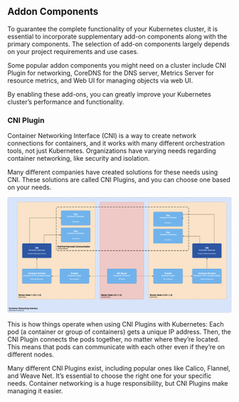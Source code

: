 ## Addon Components

To guarantee the complete functionality of your Kubernetes cluster, it is essential to incorporate supplementary add-on components along with the primary components. The selection of add-on components largely depends on your project requirements and use cases.

Some popular addon components you might need on a cluster include CNI Plugin for networking, CoreDNS for the DNS server, Metrics Server for resource metrics, and Web UI for managing objects via web UI.

By enabling these add-ons, you can greatly improve your Kubernetes cluster’s performance and functionality.

### CNI Plugin

Container Networking Interface (CNI) is a way to create network connections for containers, and it works with many different orchestration tools, not just Kubernetes. Organizations have varying needs regarding container networking, like security and isolation.

Many different companies have created solutions for these needs using CNI. These solutions are called CNI Plugins, and you can choose one based on your needs.

![Container Networking Interface](./docs/images/cni.png)

This is how things operate when using CNI Plugins with Kubernetes: Each pod (a container or group of containers) gets a unique IP address. Then, the CNI Plugin connects the pods together, no matter where they’re located. This means that pods can communicate with each other even if they’re on different nodes.

Many different CNI Plugins exist, including popular ones like Calico, Flannel, and Weave Net. It’s essential to choose the right one for your specific needs. Container networking is a huge responsibility, but CNI Plugins make managing it easier.
